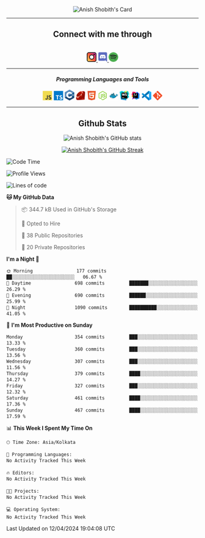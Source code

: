 <div align="center">

![Anish Shobith's Card](https://cardivo.vercel.app/api?name=Anish%20Shobith%20P%20S&description=Hi%20there%F0%9F%91%8B,%20I%20am%20a%2020-years-old.%20I%20am%20a%20Web%20and%20Application%20developer%20from%20India.%20Nice%20to%20meet%20you%20all.%20Looking%20forward%20to%20paritcipate%20with%20you.&image=https://i.imgur.com/WlQk3PY.jpg&&disableAnimation=true&site=https://anishshobithps.tech&pattern=plus&colorPattern=%23171616&backgroundColor=%231a1b26&instagram=anish_shobith&linkedin=Anish%20Shobith%20P%20S&fontColor=%23ffffff&iconColor=%23ffffff)

<hr>
 <h2> Connect with me through </h2>
<br>
<a href="https://www.instagram.com/anish_shobith/">
    <img alt="Anish Shobith's Instagram" width="25px" src="https://raw.githubusercontent.com/anishshobithps/anishshobithps/master/assets/socials/instagram.svg">
    </a>
    <a href="https://discord.gg/cWgDskT">
    <img alt="Anish Shobith's Discord", width="25px" src="https://raw.githubusercontent.com/anishshobithps/anishshobithps/master/assets/socials/discord.svg">
    </a>
    <a href="https://open.spotify.com/user/goshcrm0y9jzum2lffvu6f4hz">
    <img alt="Anish Shobith's Spotify", width="25px" src="https://raw.githubusercontent.com/anishshobithps/anishshobithps/master/assets/socials/spotify.svg">
    </a>
    <br>
    <hr>
    <h4> <i> Programming Languages and Tools </i> </h4>
    <img width="25px" src="https://raw.githubusercontent.com/anishshobithps/anishshobithps/master/assets/languages/javascript.svg">
    <img width="25px" src="https://raw.githubusercontent.com/anishshobithps/anishshobithps/master/assets/languages/typescript.svg">
    <img width="25px" src="https://raw.githubusercontent.com/anishshobithps/anishshobithps/master/assets/languages/cpp.svg">
    <img width="25px" src="https://raw.githubusercontent.com/anishshobithps/anishshobithps/master/assets/languages/ruby.svg">
    <img width="25px" src="https://raw.githubusercontent.com/anishshobithps/anishshobithps/master/assets/languages/html.svg">
    <img width="25px" src="https://raw.githubusercontent.com/anishshobithps/anishshobithps/master/assets/tools/nodejs.svg">
    <img width="25px" src="https://raw.githubusercontent.com/anishshobithps/anishshobithps/master/assets/tools/docker.svg">
    <img width="25px" src="https://raw.githubusercontent.com/anishshobithps/anishshobithps/master/assets/tools/webstorm.svg">
    <img width="25px" src="https://raw.githubusercontent.com/anishshobithps/anishshobithps/master/assets/tools/intellij.svg">
    <img width="25px" src="https://raw.githubusercontent.com/anishshobithps/anishshobithps/master/assets/tools/visualstudiocode.svg">
    <img width="25px" src="https://raw.githubusercontent.com/anishshobithps/anishshobithps/master/assets/tools/git.svg">
<hr>
 <h2> Github Stats </h2>

![Anish Shobith's GitHub stats](https://github-readme-stats-fk82.vercel.app/api?username=anishshobithps&show_icons=true&theme=tokyonight&count_private=true)

[![Anish Shobith's GitHub Streak](https://streak-stats.demolab.com?user=anishshobithps&theme=tokyonight&hide_border=true&border_radius=4.6)](https://git.io/streak-stats)

</div>

<!--START_SECTION:waka-->
![Code Time](http://img.shields.io/badge/Code%20Time-1%2C275%20hrs%2052%20mins-blue)

![Profile Views](http://img.shields.io/badge/Profile%20Views-9-blue)

![Lines of code](https://img.shields.io/badge/From%20Hello%20World%20I%27ve%20Written-768.3%20thousand%20lines%20of%20code-blue)

**🐱 My GitHub Data** 

> 📦 344.7 kB Used in GitHub's Storage 
 > 
> 💼 Opted to Hire
 > 
> 📜 38 Public Repositories 
 > 
> 🔑 20 Private Repositories 
 > 
**I'm a Night 🦉** 

```text
🌞 Morning                177 commits         ██░░░░░░░░░░░░░░░░░░░░░░░   06.67 % 
🌆 Daytime                698 commits         ███████░░░░░░░░░░░░░░░░░░   26.29 % 
🌃 Evening                690 commits         ██████░░░░░░░░░░░░░░░░░░░   25.99 % 
🌙 Night                  1090 commits        ██████████░░░░░░░░░░░░░░░   41.05 % 
```
📅 **I'm Most Productive on Sunday** 

```text
Monday                   354 commits         ███░░░░░░░░░░░░░░░░░░░░░░   13.33 % 
Tuesday                  360 commits         ███░░░░░░░░░░░░░░░░░░░░░░   13.56 % 
Wednesday                307 commits         ███░░░░░░░░░░░░░░░░░░░░░░   11.56 % 
Thursday                 379 commits         ████░░░░░░░░░░░░░░░░░░░░░   14.27 % 
Friday                   327 commits         ███░░░░░░░░░░░░░░░░░░░░░░   12.32 % 
Saturday                 461 commits         ████░░░░░░░░░░░░░░░░░░░░░   17.36 % 
Sunday                   467 commits         ████░░░░░░░░░░░░░░░░░░░░░   17.59 % 
```


📊 **This Week I Spent My Time On** 

```text
🕑︎ Time Zone: Asia/Kolkata

💬 Programming Languages: 
No Activity Tracked This Week

🔥 Editors: 
No Activity Tracked This Week

🐱‍💻 Projects: 
No Activity Tracked This Week

💻 Operating System: 
No Activity Tracked This Week
```


 Last Updated on 12/04/2024 19:04:08 UTC
<!--END_SECTION:waka-->
